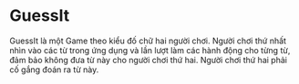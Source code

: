 GuessIt
==================================

GuessIt là một Game theo kiểu đố chữ hai người chơi.
Người chơi thứ nhất nhìn vào các từ trong ứng dụng và lần lượt làm các hành động cho từng từ, đảm bảo không đưa từ này cho người chơi thứ hai. Người chơi thứ hai phải cố gắng đoán ra từ này.
